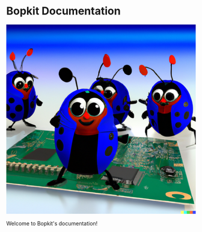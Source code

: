 # Bopkit Documentation

<p>
  <img
    src="https://github.com/mbarbin/bopkit/blob/assets/image/bopkit-doc.png?raw=true"
    width='512'
    alt="Logo"
  />
</p>

Welcome to Bopkit's documentation!
